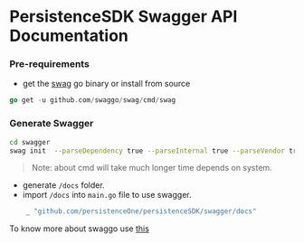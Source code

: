 # PersistenceSDK Swagger API Documentation

### Pre-requirements
- get the [swag](https://github.com/swaggo/swag) go binary or install from source 
```go
go get -u github.com/swaggo/swag/cmd/swag
```

### Generate Swagger 
```bash
cd swagger
swag init  --parseDependency true --parseInternal true --parseVendor true
```
>Note: about cmd will take much longer time depends on system.
- generate `/docs` folder.
- import `/docs` into `main.go` file to use swagger.
```go
    _ "github.com/persistenceOne/persistenceSDK/swagger/docs"

```

To know more about swaggo use [this](https://github.com/swaggo/swag)